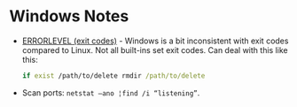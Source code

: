 Windows Notes
=============

* [ERRORLEVEL (exit codes)] - Windows is a bit inconsistent with exit codes
  compared to Linux. Not all built-ins set exit codes. Can deal with this like
  this:

  ```bat
  if exist /path/to/delete rmdir /path/to/delete
  ```
* Scan ports: `netstat –ano ¦find /i “listening”`.


[ERRORLEVEL (exit codes)]: https://ss64.com/nt/errorlevel.html
